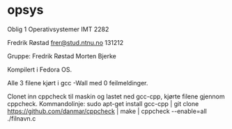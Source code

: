 # opsys

Oblig 1 Operativsystemer IMT 2282

Fredrik Røstad
frer@stud.ntnu.no
131212

Gruppe: 
Fredrik Røstad
Morten Bjerke


Kompilert i Fedora OS.

Alle 3 filene kjørt i gcc -Wall med 0 feilmeldinger.

Clonet inn cppcheck til maskin og lastet ned gcc-cpp, kjørte filene gjennom cppcheck.
Kommandolinje:
sudo apt-get install gcc-cpp |
git clone https://github.com/danmar/cppcheck  |
make |
cppcheck --enable=all ./filnavn.c
